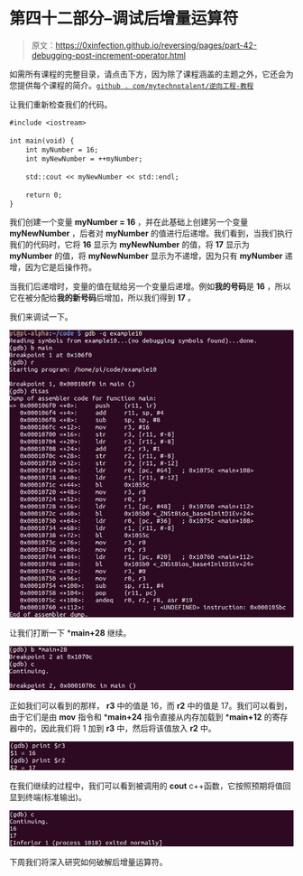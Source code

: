 # 第四十二部分–调试后增量运算符

> 原文：<https://0xinfection.github.io/reversing/pages/part-42-debugging-post-increment-operator.html>

如需所有课程的完整目录，请点击下方，因为除了课程涵盖的主题之外，它还会为您提供每个课程的简介。[`github . com/mytechnotalent/逆向工程-教程`](https://github.com/mytechnotalent/Reverse-Engineering-Tutorial)

让我们重新检查我们的代码。

```
#include <iostream>

int main(void) {
    int myNumber = 16;
    int myNewNumber = ++myNumber;

    std::cout << myNewNumber << std::endl;

    return 0;
}

```

我们创建一个变量 **myNumber = 16** ，并在此基础上创建另一个变量 **myNewNumber** ，后者对 **myNumber** 的值进行后递增。我们看到，当我们执行我们的代码时，它将 **16** 显示为 **myNewNumber** 的值，将 **17** 显示为 **myNumber** 的值，将 **myNewNumber** 显示为不递增，因为只有 **myNumber** 递增，因为它是后操作符。

当我们后递增时，变量的值在赋给另一个变量后递增。例如**我的号码**是 **16** ，所以它在被分配给**我的新号码**后增加，所以我们得到 **17** 。

我们来调试一下。

![](img/d7c450c04db8c266cbd3bbfd8f0b4a80.png)

让我们打断一下 ***main+28** 继续。

![](img/155c2b1172283bd88b1d81c364d196fd.png)

正如我们可以看到的那样， **r3** 中的值是 16，而 **r2** 中的值是 17。我们可以看到，由于它们是由 **mov** 指令和 ***main+24** 指令直接从内存加载到 ***main+12** 的寄存器中的，因此我们将 1 加到 **r3** 中，然后将该值放入 **r2** 中。

![](img/180cf792100b5a6f09c36927b2f88808.png)

在我们继续的过程中，我们可以看到被调用的 **cout** c++函数，它按照预期将值回显到终端(标准输出)。

![](img/3694da5cc8a73fb54d5ad581cfd75a1f.png)

下周我们将深入研究如何破解后增量运算符。